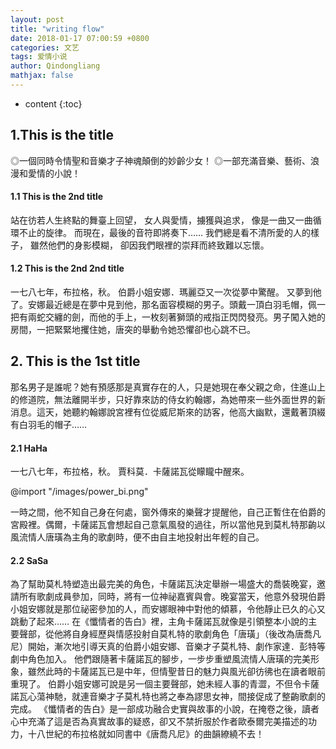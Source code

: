 ```yaml
---
layout: post
title: "writing flow"
date: 2018-01-17 07:00:59 +0800
categories: 文艺
tags: 爱情小说
author: Qindongliang
mathjax: false
---
```


* content
{:toc}

## 1.This is the title

◎一個同時令情聖和音樂才子神魂顛倒的妙齡少女！
◎一部充滿音樂、藝術、浪漫和愛情的小說！




#### 1.1 This is the 2nd title
站在彷若人生終點的舞臺上回望，
女人與愛情，擄獲與追求，
像是一曲又一曲循環不止的旋律。
而現在，最後的音符即將奏下……
我們總是看不清所愛的人的樣子，
雖然他們的身影模糊，
卻因我們眼裡的崇拜而終致難以忘懷。

#### 1.2 This is the 2nd 2nd title
一七八七年，布拉格，秋。
伯爵小姐安娜．瑪麗亞又一次從夢中驚醒。
又夢到他了。安娜最近總是在夢中見到他，那名面容模糊的男子。頭戴一頂白羽毛帽，佩一把有兩蛇交纏的劍，而他的手上，一枚刻著獅頭的戒指正閃閃發亮。男子闖入她的房間，一把緊緊地攫住她，唐突的舉動令她恐懼卻也心跳不已。

## 2. This is the 1st title
那名男子是誰呢？她有預感那是真實存在的人，只是她現在奉父親之命，住進山上的修道院，無法離開半步，只好靠來訪的侍女約翰娜，為她帶來一些外面世界的新消息。這天，她聽約翰娜說宮裡有位從威尼斯來的訪客，他高大幽默，還戴著頂綴有白羽毛的帽子……

#### 2.1 HaHa
一七八七年，布拉格，秋。
賈科莫．卡薩諾瓦從矇矓中醒來。

@import "/images/power_bi.png"

一時之間，他不知自己身在何處，窗外傳來的樂聲才提醒他，自己正暫住在伯爵的宮殿裡。偶爾，卡薩諾瓦會想起自己意氣風發的過往，所以當他見到莫札特那齣以風流情人唐璜為主角的歌劇時，便不由自主地投射出年輕的自己。

#### 2.2 SaSa
為了幫助莫札特塑造出最完美的角色，卡薩諾瓦決定舉辦一場盛大的喬裝晚宴，邀請所有歌劇成員參加，同時，將有一位神祕嘉賓與會。晚宴當天，他意外發現伯爵小姐安娜就是那位祕密參加的人，而安娜眼神中對他的傾慕，令他靜止已久的心又跳動了起來……
在《懺情者的告白》裡，主角卡薩諾瓦就像是引領整本小說的主要聲部，從他將自身經歷與情感投射自莫札特的歌劇角色「唐璜」（後改為唐喬凡尼）開始，漸次地引導天真的伯爵小姐安娜、音樂才子莫札特、劇作家達．彭特等劇中角色加入。
他們跟隨著卡薩諾瓦的腳步，一步步重塑風流情人唐璜的完美形象，雖然此時的卡薩諾瓦已是中年，但情聖昔日的魅力與風光卻彷彿也在讀者眼前重現了。
伯爵小姐安娜可說是另一個主要聲部，她未經人事的青澀，不但令卡薩諾瓦心蕩神馳，就連音樂才子莫札特也將之奉為謬思女神，間接促成了整齣歌劇的完成。
《懺情者的告白》是一部成功融合史實與故事的小說，在掩卷之後，讀者心中充滿了這是否為真實故事的疑惑，卻又不禁折服於作者歐泰爾完美描述的功力，十八世紀的布拉格就如同書中《唐喬凡尼》的曲韻繚繞不去！


